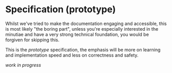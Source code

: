 # Specification (prototype)

Whilst we've tried to make the documentation engaging and accessible, this is most likely "the boring part", unless you're especially interested in the minutiae and have a very strong technical foundation, you would be forgiven for skipping this.

This is the _prototype_ specification, the emphasis will be more on learning and implementation speed and less on correctness and safety.

_work in progress_
